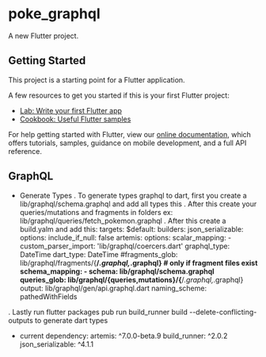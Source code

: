 # poke_graphql

A new Flutter project.

## Getting Started

This project is a starting point for a Flutter application.

A few resources to get you started if this is your first Flutter project:

- [Lab: Write your first Flutter app](https://flutter.dev/docs/get-started/codelab)
- [Cookbook: Useful Flutter samples](https://flutter.dev/docs/cookbook)

For help getting started with Flutter, view our
[online documentation](https://flutter.dev/docs), which offers tutorials,
samples, guidance on mobile development, and a full API reference.

## GraphQL
- Generate Types
. To generate types graphql to dart, first you create a lib/graphql/schema.graphql and add all types this
. After this create your queries/mutations and fragments in folders
    ex: lib/graphql/queries/fetch_pokemon.graphql
. After this create a build.yalm and add this:
targets:
  $default:
    builders:
      json_serializable:
        options:
          include_if_null: false
      artemis:
        options:
          scalar_mapping:
            - custom_parser_import: 'lib/graphql/coercers.dart'
              graphql_type: DateTime
              dart_type: DateTime
          #fragments_glob: lib/graphql/fragments/{**/*.graphql,*.graphql} # only if fragment files exist
          schema_mapping:
            - schema: lib/graphql/schema.graphql
              queries_glob: lib/graphql/{queries,mutations}/{**/*.graphql,*.graphql}
              output: lib/graphql/gen/api.graphql.dart
              naming_scheme: pathedWithFields

. Lastly run flutter packages pub run build_runner build --delete-conflicting-outputs to generate dart types

- current dependency: 
    artemis: ^7.0.0-beta.9 
    build_runner: ^2.0.2 
    json_serializable: ^4.1.1


